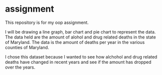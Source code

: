 # assignment
This repository is for my oop assignment. 

I will be drawing a line graph, bar chart and pie chart to represent the data.
The data held are the amount of alohol and drug related deaths in the state of Maryland.
The data is the amount of deaths per year in the various counties of Maryland.

I chose this dataset because I wanted to see how alchohol and drug related deaths have changed in recent
years and see if the amount has dropped over the years.

